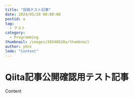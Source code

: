 ```yaml
---
title: "投稿テスト記事"
date: 2024/05/28 00:00:00
postid: a
tag:
  - テスト
category:
  - Programming
thumbnail: /images/20240528a/thumbnail
author: yknz
lede: "Content"
---
```

# Qiita記事公開確認用テスト記事

Content

